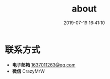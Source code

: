 ﻿---
title: about
date: 2019-07-19 16:41:10
type: "about"
layout: "about"
---


# 联系方式
* <b>电子邮箱</b>
1637011263@qq.com
* <b>微信</b>
CrazyMrW
